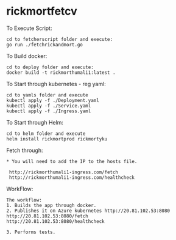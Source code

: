 # rickmortfetcv

 To Execute Script:
 
 ```
cd to fetcherscript folder and execute:
go run ./fetchrickandmort.go
```



 To Build docker:
 
 ```
cd to deploy folder and execute:
docker build -t rickmorthumali1:latest .
```


 To Start through kubernetes - reg yaml:
 
 ```
 cd to yamls folder and execute
 kubectl apply -f ./Deployment.yaml
 kubectl apply -f ./Service.yaml
 kubectl apply -f ./Ingress.yaml
```

 To Start through Helm:
 
 ```
 cd to helm folder and execute
 helm install rickmortprod rickmortyku
```


Fetch through:

```
* You will need to add the IP to the hosts file.

 http://rickmorthumali1-ingress.com/fetch
 http://rickmorthumali1-ingress.com/healthcheck
 ```
 
 
 WorkFlow:
 
```
The workflow:
1. Builds the app through docker.
2. Publishes it on Azure kubernetes http://20.81.102.53:8080
http://20.81.102.53:8080/fetch
http://20.81.102.53:8080/healthcheck

3. Performs tests.

```

 
